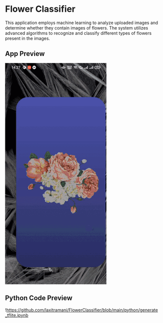# Flower Classifier
This application employs machine learning to analyze uploaded images and determine whether they contain images of flowers. The system utilizes advanced algorithms to recognize and classify different types of flowers present in the images.

## App Preview
![Preview](https://github.com/laxitramani/FlowerClassifier/blob/main/assets/images/view.gif)

## Python Code Preview
!https://github.com/laxitramani/FlowerClassifier/blob/main/python/generate_tflite.ipynb
